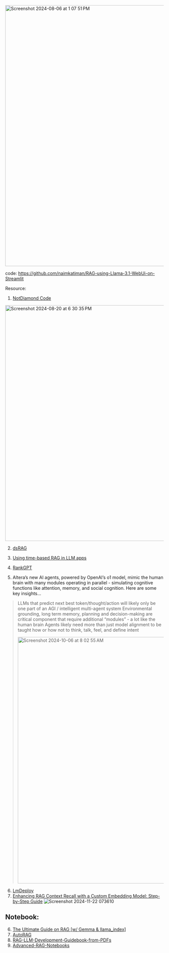<img width="829" alt="Screenshot 2024-08-06 at 1 07 51 PM" src="https://github.com/user-attachments/assets/e8a3d932-a6af-441a-b53e-03e1e61e2835">

code: https://github.com/naimkatiman/RAG-using-Llama-3.1-WebUi-on-Streamlit 


Resource:
1. [NotDiamond Code](https://mer.vin/2024/08/notdiamond-code/)
<img width="749" alt="Screenshot 2024-08-20 at 6 30 35 PM" src="https://github.com/user-attachments/assets/68fd1971-febf-4770-948f-bc5179812efa">

2. [dsRAG](https://github.com/D-Star-AI/dsRAG)

3. [Using time-based RAG in LLM apps](https://blog.streamlit.io/using-time-based-rag-llm-apps-with-timescale-vector/)

4. [RankGPT](https://www.datacamp.com/tutorial/rankgpt-rag-reranking-agent)

5. Altera’s new AI agents, powered by OpenAI’s o1 model, mimic the human brain with many modules operating in parallel - simulating cognitive functions like attention, memory, and social cognition. Here are some key insights…

> LLMs that predict next best token/thought/action will likely only be one part of an AGI / intelligent multi-agent system
> Environmental grounding, long term memory, planning and decision-making are critical component that require additional “modules” - a lot like the human brain
> Agents likely need more than just model alignment to be taught how or how not to think, talk, feel, and define intent
>
> <img width="783" alt="Screenshot 2024-10-06 at 8 02 55 AM" src="https://github.com/user-attachments/assets/65f9cbda-7202-46d0-b29b-0cbb1afba42a">

6. [LmDeploy](https://aicarrier.feishu.cn/wiki/IXmswHdXciZMwMkKTWYcIRDWnDe)
7. [Enhancing RAG Context Recall with a Custom Embedding Model: Step-by-Step Guide](https://blog.spheron.network/enhancing-rag-context-recall-with-a-custom-embedding-model-step-by-step-guide)
![Screenshot 2024-11-22 073610](https://github.com/user-attachments/assets/3b37e712-5a4f-4e6b-9736-b8389b1b5a17)




## Notebook: 
6. [The Ultimate Guide on RAG [w/ Gemma & llama_index]](https://www.kaggle.com/code/bachngoh/the-ultimate-guide-on-rag-w-gemma-llama-index)
7. [AutoRAG](https://github.com/Marker-Inc-Korea/AutoRAG)
8. [RAG-LLM-Development-Guidebook-from-PDFs](https://github.com/GPT-Laboratory/RAG-LLM-Development-Guidebook-from-PDFs/tree/main)
9. [Advanced-RAG-Notebooks](https://github.com/athina-ai/rag-cookbooks)
